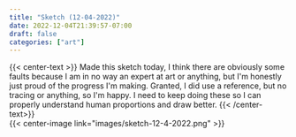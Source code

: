 ```yaml
---
title: "Sketch (12-04-2022)"
date: 2022-12-04T21:39:57-07:00
draft: false
categories: ["art"]
---
```


{{< center-text >}}
    Made this sketch today, I think there are obviously some faults because I am in no way an expert at art or anything, but I'm honestly just proud of the progress I'm making. Granted, I did use a reference, but no tracing or anything, so I'm happy. I need to keep doing these so I can properly understand human proportions and draw better.
{{< /center-text>}}     
{{< center-image link="images/sketch-12-4-2022.png" >}}